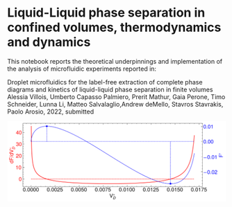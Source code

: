 # Liquid-Liquid phase separation in confined volumes, thermodynamics and dynamics

This notebook reports the theoretical underpinnings and implementation of the analysis of microfluidic experiments reported in:

Droplet microfluidics for the label-free extraction of complete phase diagrams and kinetics of liquid-liquid phase separation in finite volumes Alessia Villois, Umberto Capasso Palmiero, Prerit Mathur, Gaia Perone, Timo Schneider, Lunna Li, Matteo Salvalaglio,Andrew deMello, Stavros Stavrakis, Paolo Arosio, 2022, submitted

![The free energy (blue) and mean thermodynamic force (red) associated with liquid-liquid phase separation in a confined volume. We use the thermodynamics of this process to interpret experimental measurements of the liquid-liquid phase separation of polymers.](panel_1_model.png) 



